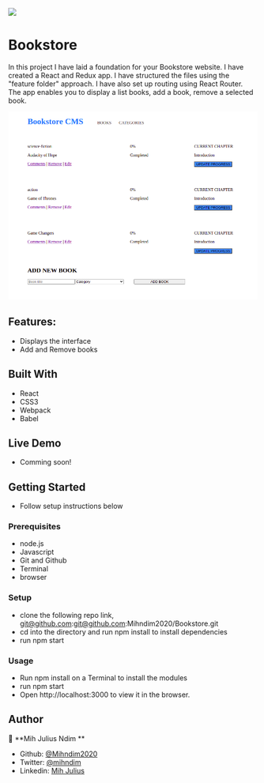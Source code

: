 ![](https://img.shields.io/badge/Microverse-blueviolet)

# Bookstore
In this project I have laid a foundation for your Bookstore website. I have created a React and Redux app. I have structured the files using the "feature folder" approach. I have also set up routing using React Router. The app enables you to display a list books, add a book, remove a selected book.

![screenshot](images/api.png)

## Features:
- Displays the interface
- Add and Remove books

## Built With

- React
- CSS3
- Webpack
- Babel

## Live Demo
- Comming soon! 


## Getting Started
- Follow setup instructions below


### Prerequisites

- node.js
- Javascript
- Git and Github
- Terminal
- browser

### Setup

- clone the following repo link, git@github.com:git@github.com:Mihndim2020/Bookstore.git
- cd into the directory and run npm install to install dependencies
- run npm start

### Usage
- Run npm install on a Terminal to install the modules
- run npm start
- Open http://localhost:3000 to view it in the browser.

## Author

👤 **Mih Julius Ndim **

- Github: [@Mihndim2020](https://github.com/Mihndim2020)
- Twitter: [@mihndim](https://github.com/mih-julius) 
- Linkedin: [Mih Julius](https://www.linkedin.com/mih-julius)
